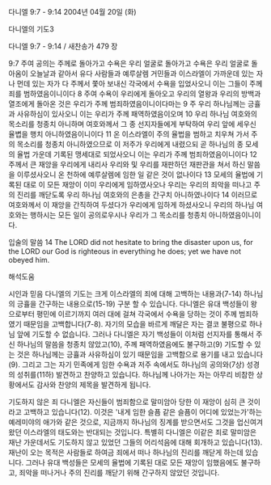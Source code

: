 다니엘 9:7 - 9:14 
2004년 04월 20일 (화)

다니엘의 기도3



다니엘 9:7 - 9:14 / 새찬송가 479 장


9:7 주여 공의는 주께로 돌아가고 수욕은 우리 얼굴로 돌아가고 수욕은 우리 얼굴로 돌아옴이 오늘날과 같아서 유다 사람들과 예루살렘 거민들과 이스라엘이 가까운데 있는 자나 먼데 있는 자가 다 주께서 쫓아 보내신 각국에서 수욕을 입었사오니 이는 그들이 주께 죄를 범하였음이니이다 8 주여 수욕이 우리에게 돌아오고 우리의 열왕과 우리의 방백과 열조에게 돌아온 것은 우리가 주께 범죄하였음이니이다마는 9 주 우리 하나님께는 긍휼과 사유하심이 있사오니 이는 우리가 주께 패역하였음이오며 10 우리 하나님 여호와의 목소리를 청종치 아니하며 여호와께서 그 종 선지자들에게 부탁하여 우리 앞에 세우신 율볍을 행치 아니하였음이니이다  11 온 이스라엘이 주의 율법을 범하고 치우쳐 가서 주의 목소리를 청종치 아니하였으므로 이 저주가 우리에게 내렸으되 곧 하나님의 종 모세의 율법 가운데 기록된 맹세대로 되었사오니 이는 우리가 주께 범죄하였음이니이다 12 주께서 큰 재앙을 우리에게 내리사 우리와 및 우리를 재판하던 재판관을 쳐서 하신 말씀을 이루셨사오니 온 천하에 예루살렘에 임한 일 같은 것이 없나이다 13 모세의 율법에 기록된 대로 이 모든 재앙이 이미 우리에게 임하였사오나 우리는 우리의 죄악을 떠나고 주의 진리를 깨닫도록 우리 하나님 여호와의 은총을 간구치 아니하였나이다 14 이러므로 여호와께서 이 재앙을 간직하여 두셨다가 우리에게 임하게 하셨사오니 우리의 하나님 여호와는 행하시는 모든 일이 공의로우시나 우리가 그 목소리를 청종치 아니하였음이니이다.

입술의 말씀
14 The LORD did not hesitate to bring the disaster upon us, for the LORD our God is righteous in everything he does; yet we have not obeyed him.

해석도움





시인과 믿음
다니엘의 기도는 크게 이스라엘의 죄에 대해 고백하는 내용과(7-14) 하나님의 긍휼을 간구하는 내용으로(15-19) 구분 할 수 있습니다.  다니엘은 유대 백성들이 왕으로부터 평민에 이르기까지 여러 대에 걸쳐 각국에서 수욕을 당하는 것이 주께 범죄하였기 때문임을 고백합니다(7-8).  자기의 모습을 바르게 깨달은 자는 결코 불평으로 하나님 앞에 기도할 수 없습니다.  그러나 다니엘은 자기 백성들이 이처럼 선지자를 통해서 주신 하나님의 말씀을 청종치 않았고(10), 주께 패역하였음에도 불구하고(9) 기도할 수 있는 것은 하나님께는 긍휼과 사유하심이 있기 때문임을 고백함으로 용기를 내고 있습니다(9).  그리고 그는 자기 민족에게 임한 수욕과 저주 속에서도 하나님의 공의와(7상) 성경의 성취를(11하) 발견하고 찬양하고 있습니다.  하나님께 나아가는 자는 아무리 비참한 상황에서도 감사와 찬양의 제목을 발견하게 됩니다.

기도하지 않은 죄
다니엘은 자신들이 범죄함으로 말미암아 당한 이 재앙이 심히 큰 것이라고 고백하고 있습니다(12).  이것은 '내게 임한 슬픔 같은 슬픔이 어디에 있었는가'하는 예레미야의 애가와 같은 것으로, 지금까지 하나님의 징계를 받으면서도 그것을 업신여겨 왔던 이스라엘의 태도와는 반대되는 것입니다.  특별히 다니엘은 이같은 죄로 말미암은 재난 가운데서도 기도하지 않고 있었던 그들의 어리석음에 대해 회개하고 있습니다(13).  재난이 오는 목적은 사람들로 하여금 죄에서 떠나 하나님의 진리를 깨닫게 하는데 있습니다.  그러나 유대 백성들은 모세의 율법에 기록된 대로 모든 재앙이 임했음에도 불구하고, 죄악을 떠나거나 주의 진리를 깨닫기 위해 간구하지 않았던 것입니다.